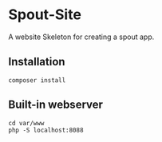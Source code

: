 Spout-Site
==========

A website Skeleton for creating a spout app.

## Installation

```
composer install
```

## Built-in webserver

```
cd var/www
php -S localhost:8088
```
